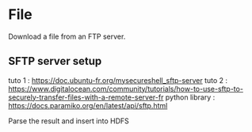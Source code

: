 # File
Download a file from an FTP server.

## SFTP server setup
tuto 1 : https://doc.ubuntu-fr.org/mysecureshell_sftp-server
tuto 2 : https://www.digitalocean.com/community/tutorials/how-to-use-sftp-to-securely-transfer-files-with-a-remote-server-fr
python library : https://docs.paramiko.org/en/latest/api/sftp.html

Parse the result and insert into HDFS
